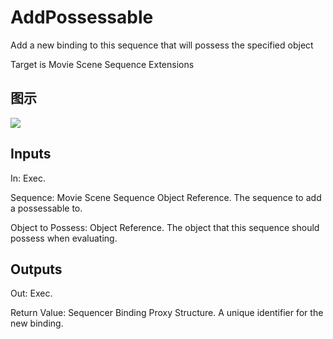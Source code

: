 # AddPossessable

Add a new binding to this sequence that will possess the specified object

Target is Movie Scene Sequence Extensions

## 图示

![]($-20221218-20535024.png)

## Inputs

In: Exec.

Sequence: Movie Scene Sequence Object Reference. The sequence to add a possessable to.

Object to Possess: Object Reference. The object that this sequence should possess when evaluating.  

## Outputs

Out: Exec.

Return Value: Sequencer Binding Proxy Structure. A unique identifier for the new binding.

